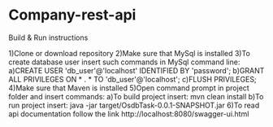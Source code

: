 # Company-rest-api

Build & Run instructions

1)Clone or download repository
2)Make sure that MySql is installed
3)To create database user insert such commands in MySql command line:
	a)CREATE USER 'db_user'@'localhost' IDENTIFIED BY 'password';
	b)GRANT ALL PRIVILEGES ON * . * TO 'db_user'@'localhost';
	c)FLUSH PRIVILEGES;
4)Make sure that Maven is installed
5)Open command prompt in project folder and insert commands:
	a)To build project insert:
		mvn clean install
	b)To run project insert:
		java -jar target/OsdbTask-0.0.1-SNAPSHOT.jar
6)To read api documentation follow the link http://localhost:8080/swagger-ui.html
